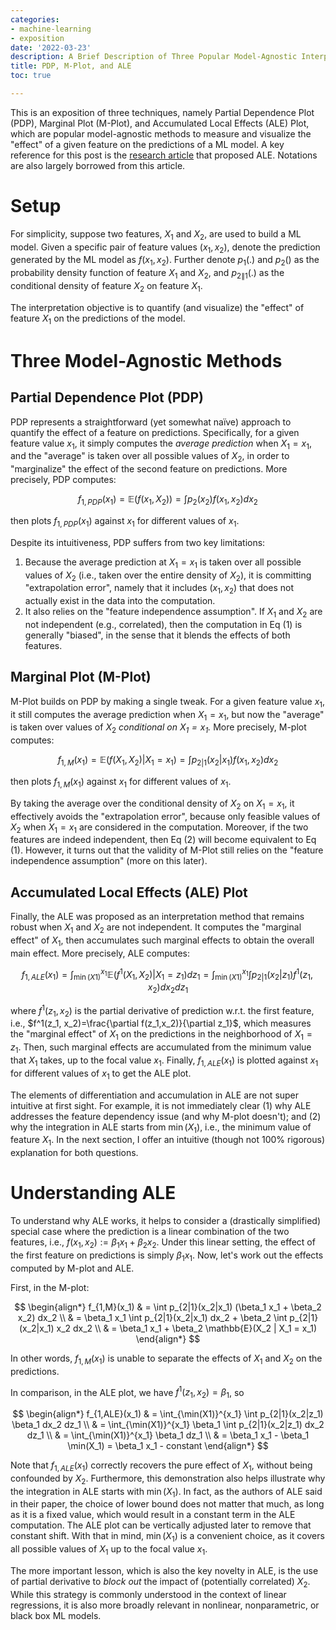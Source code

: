 ```yaml
---
categories:
- machine-learning
- exposition
date: '2022-03-23'
description: A Brief Description of Three Popular Model-Agnostic Interpretation Methods
title: PDP, M-Plot, and ALE
toc: true

---
```


This is an exposition of three techniques, namely Partial Dependence Plot (PDP), Marginal Plot (M-Plot), and Accumulated Local Effects (ALE) Plot, which are popular model-agnostic methods to measure and visualize the "effect" of a given feature on the predictions of a ML model. A key reference for this post is the [research article](https://arxiv.org/pdf/1612.08468;Visualizing) that proposed ALE. Notations are also largely borrowed from this article. 

# Setup

For simplicity, suppose two features, $X_1$ and $X_2$, are used to build a ML model. Given a specific pair of feature values $(x_1, x_2)$, denote the prediction generated by the ML model as $f(x_1,x_2)$. Further denote $p_1(.)$ and $p_2()$ as the probability density function of feature $X_1$ and $X_2$, and $p_{2\|1}(.)$ as the conditional density of feature $X_2$ on feature $X_1$.

The interpretation objective is to quantify (and visualize) the "effect" of feature $X_1$ on the predictions of the model. 

# Three Model-Agnostic Methods

## Partial Dependence Plot (PDP)

PDP represents a straightforward (yet somewhat naïve) approach to quantify the effect of a feature on predictions. Specifically, for a given feature value $x_1$, it simply computes the *average prediction* when $X_1 = x_1$, and the "average" is taken over all possible values of $X_2$, in order to "marginalize" the effect of the second feature on predictions. More precisely, PDP computes:

$$
f_{1,PDP}(x_1) = \mathbb{E}(f(x_1, X_2)) = \int p_2(x_2) f(x_1, x_2) dx_2
$$

then plots $f_{1,PDP}(x_1)$ against $x_1$ for different values of $x_1$.

Despite its intuitiveness, PDP suffers from two key limitations: 

1. Because the average prediction at $X_1 = x_1$ is taken over all possible values of $X_2$ (i.e., taken over the entire density of $X_2$), it is committing "extrapolation error", namely that it includes $(x_1,x_2)$ that does not actually exist in the data into the computation. 
2. It also relies on the "feature independence assumption". If $X_1$ and $X_2$ are not independent (e.g., correlated), then the computation in Eq (1) is generally "biased", in the sense that it blends the effects of both features.

## Marginal Plot (M-Plot)

M-Plot builds on PDP by making a single tweak. For a given feature value $x_1$, it still computes the average prediction when $X_1 = x_1$, but now the "average" is taken over values of $X_2$ *conditional on $X_1 = x_1$.* More precisely, M-plot computes:

$$
f_{1,M}(x_1) = \mathbb{E}(f(X_1, X_2)|X_1 = x_1) = \int p_{2|1}(x_2|x_1) f(x_1, x_2) dx_2
$$

then plots $f_{1,M}(x_1)$ against $x_1$ for different values of $x_1$.

By taking the average over the conditional density of $X_2$ on $X_1=x_1$, it effectively avoids the "extrapolation error", because only feasible values of $X_2$ when $X_1 = x_1$ are considered in the computation. Moreover, if the two features are indeed independent, then Eq (2) will become equivalent to Eq (1). However, it turns out that the validity of M-Plot still relies on the "feature independence assumption" (more on this later).

## Accumulated Local Effects (ALE) Plot

Finally, the ALE was proposed as an interpretation method that remains robust when $X_1$ and $X_2$ are not independent. It computes the "marginal effect" of $X_1$, then accumulates such marginal effects to obtain the overall main effect. More precisely, ALE computes:

$$
f_{1,ALE}(x_1) = \int_{\min(X1)}^{x_1} \mathbb{E}(f^1 (X_1, X_2)|X_1 = z_1) dz_1 = \int_{\min(X1)}^{x_1} \int p_{2|1}(x_2|z_1) f^1(z_1, x_2) dx_2 dz_1
$$

where $f^1(z_1, x_2)$ is the partial derivative of prediction w.r.t. the first feature, i.e., $f^1(z_1, x_2)=\frac{\partial f(z_1,x_2)}{\partial z_1}$, which measures the "marginal effect" of $X_1$ on the predictions in the neighborhood of $X_1 = z_1$. Then, such marginal effects are accumulated from the minimum value that $X_1$ takes, up to the focal value $x_1$. Finally, $f_{1,ALE}(x_1)$ is plotted against $x_1$ for different values of $x_1$ to get the ALE plot.

The elements of differentiation and accumulation in ALE are not super intuitive at first sight. For example, it is not immediately clear (1) why ALE addresses the feature dependency issue (and why M-plot doesn't); and (2) why the integration in ALE starts from $\min(X_1)$, i.e., the minimum value of feature $X_1$. In the next section, I offer an intuitive (though not 100% rigorous) explanation for both questions.

# Understanding ALE

To understand why ALE works, it helps to consider a (drastically simplified) special case where the prediction is a linear combination of the two features, i.e., $f(x_1,x_2) := \beta_1 x_1 + \beta_2 x_2$. Under this linear setting, the effect of the first feature on predictions is simply $\beta_1 x_1$. Now, let's work out the effects computed by M-plot and ALE.

First, in the M-plot:

$$
\begin{align*}
f_{1,M}(x_1) & = \int p_{2|1}(x_2|x_1) (\beta_1 x_1 + \beta_2 x_2) dx_2 \\
& = \beta_1 x_1 \int p_{2|1}(x_2|x_1) dx_2 + \beta_2 \int p_{2|1}(x_2|x_1) x_2 dx_2 \\
& = \beta_1 x_1 + \beta_2 \mathbb{E}(X_2 | X_1 = x_1)
\end{align*}
$$

In other words, $f_{1,M}(x_1)$ is unable to separate the effects of $X_1$ and $X_2$ on the predictions.

In comparison, in the ALE plot, we have $f^1 (z_1, x_2) = \beta_1$, so

$$
\begin{align*}
f_{1,ALE}(x_1) & = \int_{\min(X1)}^{x_1} \int p_{2|1}(x_2|z_1) \beta_1 dx_2 dz_1 \\
& = \int_{\min(X1)}^{x_1} \beta_1 \int p_{2|1}(x_2|z_1) dx_2 dz_1 \\ 
& = \int_{\min(X1)}^{x_1} \beta_1 dz_1 \\
& = \beta_1 x_1 - \beta_1 \min(X_1) = \beta_1 x_1 - constant
\end{align*}
$$

Note that $f_{1,ALE}(x_1)$ correctly recovers the pure effect of $X_1$, without being confounded by $X_2$. Furthermore, this demonstration also helps illustrate why the integration in ALE starts with $\min(X_1)$. In fact, as the authors of ALE said in their paper, the choice of lower bound does not matter that much, as long as it is a fixed value, which would result in a constant term in the ALE computation. The ALE plot can be vertically adjusted later to remove that constant shift. With that in mind, $\min(X_1)$ is a convenient choice, as it covers all possible values of $X_1$ up to the focal value $x_1$.

The more important lesson, which is also the key novelty in ALE, is the use of partial derivative to *block out* the impact of (potentially correlated) $X_2$. While this strategy is commonly understood in the context of linear regressions, it is also more broadly relevant in nonlinear, nonparametric, or black box ML models. 
